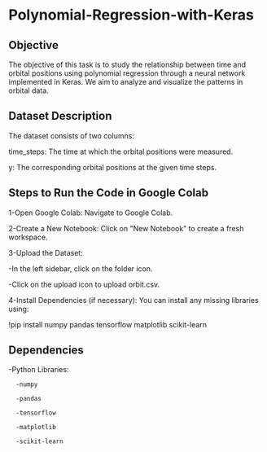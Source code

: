 # Polynomial-Regression-with-Keras

Objective
------------------------------------------------------------
The objective of this task is to study the relationship between time and orbital positions using polynomial regression through a neural network implemented in Keras. We aim to analyze and visualize the patterns in orbital data.

Dataset Description
-------------------------------------------------------------
The dataset consists of two columns:

time_steps: The time at which the orbital positions were measured.

y: The corresponding orbital positions at the given time steps.


Steps to Run the Code in Google Colab
---------------------------------------------------------------

1-Open Google Colab: Navigate to Google Colab.

2-Create a New Notebook: Click on "New Notebook" to create a fresh workspace.

3-Upload the Dataset:

-In the left sidebar, click on the folder icon.

-Click on the upload icon to upload orbit.csv.

4-Install Dependencies (if necessary):
You can install any missing libraries using:

!pip install numpy pandas tensorflow matplotlib scikit-learn

Dependencies
--------------------------------------------------------------
-Python Libraries:

      -numpy

      -pandas

      -tensorflow

      -matplotlib

      -scikit-learn
